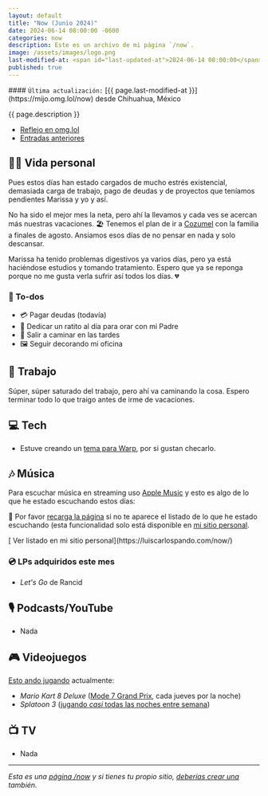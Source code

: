 ```yaml
---
layout: default
title: "Now (Junio 2024)"
date: 2024-06-14 08:00:00 -0600
categories: now
description: Este es un archivo de mi página `/now`.
image: /assets/images/logo.png
last-modified-at: <span id="last-updated-at">2024-06-14 08:00:00</span>
published: true
---
```


<div class="card last-updated my-3 text-center">
<div class="card-body rounded">
#### <code>Última actualización:</code> [{{ page.last-modified-at }}](https://mijo.omg.lol/now) desde Chihuahua, México
</div>
</div>

<p class="text-center">{{ page.description }}</p>

<div class="text-center">
<ul class="list-inline">
<li class="list-inline-item">
<a class="btn btn-primary btn-sm" href="https://mijo.omg.lol/now">
<i class="fa-solid fa-heart"></i> Reflejo en omg.lol
</a>
</li>
<li class="list-inline-item">
<a class="btn btn-primary btn-sm" href="https://luiscarlospando.com/category/now/">
<i class="fa-solid fa-list-ul"></i> Entradas anteriores
</a>
</li>
</ul>
</div>

## 👦🏻 Vida personal
Pues estos días han estado cargados de mucho estrés existencial, demasiada carga de trabajo, pago de deudas y de proyectos que teníamos pendientes Marissa y yo y así.

No ha sido el mejor mes la neta, pero ahí la llevamos y cada ves se acercan más nuestras vacaciones. 🏖️ Tenemos el plan de ir a [Cozumel](https://es.wikipedia.org/wiki/San_Miguel_de_Cozumel) con la familia a finales de agosto. Ansiamos esos días de no pensar en nada y solo descansar.

Marissa ha tenido problemas digestivos ya varios días, pero ya está haciéndose estudios y tomando tratamiento. Espero que ya se reponga porque no me gusta verla sufrir así todos los días. 💔

### 📝 To-dos
- 💳 Pagar deudas (todavía)
- 🙏 Dedicar un ratito al día para orar con mi Padre
- 🚶 Salir a caminar en las tardes
- 🖼️ Seguir decorando mi oficina

## 💼 Trabajo
Súper, súper saturado del trabajo, pero ahí va caminando la cosa. Espero terminar todo lo que traigo antes de irme de vacaciones.

## 💻 Tech
- Estuve creando un [tema para Warp](https://blog.luiscarlospando.com/personal/2024/07/tema-pastel-crt-para-la-terminal-warp/), por si gustan checarlo.

## 🎶 Música
Para escuchar música en streaming uso [Apple Music](https://music.apple.com/profile/luiscarlospando) y esto es algo de lo que he estado escuchando estos días:

<ul id="lastfm-top-artists"></ul>

🔄 Por favor <a href="javascript:void(0)" onclick="location.reload(); return false;">recarga la página</a> si no te aparece el listado de lo que he estado escuchando (esta funcionalidad solo está disponible en [mi sitio personal](https://luiscarlospando.com/now/).

<span class="omg-lol-now-page-element">
[<i class="fa-solid fa-up-right-from-square"></i> Ver listado en mi sitio personal](https://luiscarlospando.com/now/)
</span>

### 💿 LPs adquiridos este mes
- *Let's Go* de Rancid

## 🎙 Podcasts/YouTube
- Nada

## 🎮 Videojuegos
[Esto ando jugando](https://luiscarlospando.com/games) actualmente:

- *Mario Kart 8 Deluxe* ([Mode 7 Grand Prix](https://luiscarlospando.com/games/mario-kart/), cada jueves por la noche)
- *Splatoon 3* ([jugando *casi* todas las noches entre semana](https://luiscarlospando.com/games/splatoon/))

## 📺 TV
- Nada

---

*Esta es una [página /now](https://nownownow.com/about) y si tienes tu propio sitio, [deberías crear una](https://nownownow.com/about) también.*
